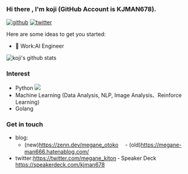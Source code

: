 ### Hi there , I'm koji (GitHub Account is KJMAN678).

[![github](https://img.shields.io/github/followers/KJMAN678?label=Follow%20%40KJMAN678&style=social)](https://github.com/KJMAN678)
[![twitter](https://img.shields.io/twitter/follow/megane_kiton?style=social)](https://twitter.com/megane_kiton)  

Here are some ideas to get you started:

- 🔭 Work:AI Engineer

![koji's github stats](https://github-readme-stats.vercel.app/api?username=KJMAN678&show_icons=true&theme=cobalt)

### Interest
- Python <img src="https://img.shields.io/badge/-Python-F9DC3E.svg?logo=python&style=flat">
- Machine Learning (Data Analysis, NLP, Image Analysis、Reinforce Learning)
- Golang

### Get in touch
- blog:
  - (new)https://zenn.dev/megane_otoko
　- (old)https://megane-man666.hatenablog.com/
- twitter:https://twitter.com/megane_kiton
‐ Speaker Deck https://speakerdeck.com/kjman678
